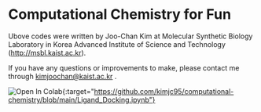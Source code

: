 Computational Chemistry for Fun
===============================

Ubove codes were written by Joo-Chan Kim at Molecular Synthetic Biology Laboratory in Korea Advanced Institute of Science and Technology (http://msbl.kaist.ac.kr).

If you have any questions or improvements to make, please contact me through kimjoochan@kaist.ac.kr .

![Open In Colab](https://colab.research.google.com/assets/colab-badge.svg){:target="https://github.com/kimjc95/computational-chemistry/blob/main/Ligand_Docking.ipynb"}
